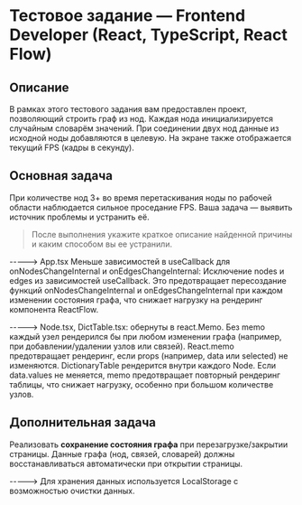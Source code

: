 # Тестовое задание — Frontend Developer (React, TypeScript, React Flow)

## Описание

В рамках этого тестового задания вам предоставлен проект, позволяющий строить граф из нод.
Каждая нода инициализируется случайным словарём значений. При соединении двух нод данные из исходной ноды добавляются в целевую.
На экране также отображается текущий FPS (кадры в секунду).

## Основная задача

При количестве нод 3+ во время перетаскивания ноды по рабочей области наблюдается сильное проседание FPS.
Ваша задача — выявить источник проблемы и устранить её.

> После выполнения укажите краткое описание найденной причины и каким способом вы ее устранили.

-----> App.tsx Меньше зависимостей в useCallback для onNodesChangeInternal и onEdgesChangeInternal: Исключение nodes и edges из зависимостей useCallback. Это предотвращает пересоздание функций onNodesChangeInternal и onEdgesChangeInternal при каждом изменении состояния графа, что снижает нагрузку на рендеринг компонента ReactFlow.

-----> Node.tsx, DictTable.tsx: обернуты в react.Memo. Без memo каждый узел рендерился бы при любом изменении графа (например, при добавлении/удалении узлов или связей). React.memo предотвращает рендеринг, если props (например, data или selected) не изменяются. DictionaryTable рендерится внутри каждого Node. Если data.values не меняется, memo предотвращает повторный рендеринг таблицы, что снижает нагрузку, особенно при большом количестве узлов.

## Дополнительная задача

Реализовать **сохранение состояния графа** при перезагрузке/закрытии страницы.
Данные графа (нод, связей, словарей) должны восстанавливаться автоматически при открытии страницы.

-----> Для хранения данных используется LocalStorage с возможностью очистки данных.

